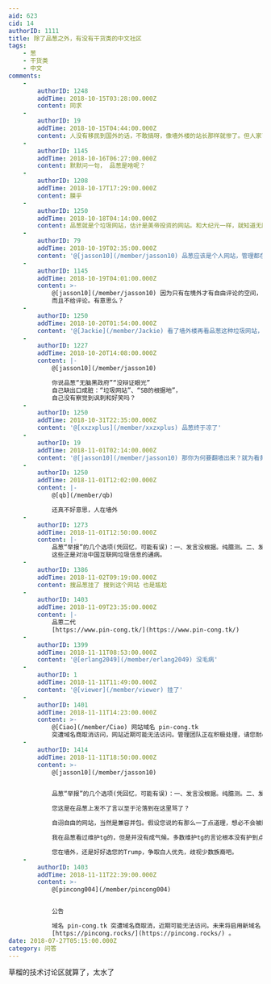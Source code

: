 ```yaml
---
aid: 623
cid: 14
authorID: 1111
title: 除了品葱之外，有没有干货类的中文社区
tags:
    - 葱
    - 干货类
    - 中文
comments:
    -
        authorID: 1248
        addTime: 2018-10-15T03:28:00.000Z
        content: 同求
    -
        authorID: 19
        addTime: 2018-10-15T04:44:00.000Z
        content: 人没有移民到国外的话，不敢搞呀，像墙外楼的站长那样就惨了。但人家已经移民的，又懒得再关注天朝的事了。
    -
        authorID: 1145
        addTime: 2018-10-16T06:27:00.000Z
        content: 默默问一句， 品葱是啥呢？
    -
        authorID: 1208
        addTime: 2018-10-17T17:29:00.000Z
        content: 膜乎
    -
        authorID: 1250
        addTime: 2018-10-18T04:14:00.000Z
        content: 品葱就是个垃圾网站，估计是美帝投资的网站。和大纪元一样，就知道无脑黑政府。没一点辩证的眼光
    -
        authorID: 79
        addTime: 2018-10-19T02:35:00.000Z
        content: '@[jasson10](/member/jasson10) 品葱应该是个人网站，管理都在国外而已。'
    -
        authorID: 1145
        addTime: 2018-10-19T04:01:00.000Z
        content: >-
            @[jasson10](/member/jasson10) 因为只有在境外才有自由评论的空间， 境内清一色的舆论，
            而且不给评论。有意思么？
    -
        authorID: 1250
        addTime: 2018-10-20T01:54:00.000Z
        content: '@[Jackie](/member/Jackie) 看了墙外楼再看品葱这种垃圾网站，真是SB的根据地'
    -
        authorID: 1227
        addTime: 2018-10-20T14:08:00.000Z
        content: |-
            @[jasson10](/member/jasson10)

            你说品葱“无脑黑政府”“没辩证眼光”  
            自己缺出口成脏：“垃圾网站”、“SB的根据地”，  
            自己没有察觉到讽刺和好笑吗？
    -
        authorID: 1250
        addTime: 2018-10-31T22:35:00.000Z
        content: '@[xxzxplus](/member/xxzxplus) 品葱终于凉了'
    -
        authorID: 19
        addTime: 2018-11-01T02:14:00.000Z
        content: '@[jasson10](/member/jasson10) 那你为何要翻墙出来？就为看黄网？'
    -
        authorID: 1250
        addTime: 2018-11-01T12:02:00.000Z
        content: |-
            @[qb](/member/qb)

            还真不好意思，人在墙外
    -
        authorID: 1273
        addTime: 2018-11-01T12:50:00.000Z
        content: |-
            品葱“举报”的几个选项(凭回忆，可能有误)：一、发言没根据。纯臆测。二、发言过度情绪化。辱骂他人。三、垃圾广告。  
            这些正是对治中国互联网垃圾信息的通病。
    -
        authorID: 1386
        addTime: 2018-11-02T09:19:00.000Z
        content: 搜品葱挂了 搜到这个网站 也是尴尬
    -
        authorID: 1403
        addTime: 2018-11-09T23:35:00.000Z
        content: |-
            品蔥二代  
            [https://www.pin-cong.tk/](https://www.pin-cong.tk/)
    -
        authorID: 1399
        addTime: 2018-11-11T08:53:00.000Z
        content: '@[erlang2049](/member/erlang2049) 没毛病'
    -
        authorID: 1
        addTime: 2018-11-11T11:49:00.000Z
        content: '@[viewer](/member/viewer) 挂了'
    -
        authorID: 1401
        addTime: 2018-11-11T14:23:00.000Z
        content: >-
            @[Ciao](/member/Ciao) 网站域名 pin-cong.tk
            突遭域名商取消访问，网站近期可能无法访问。管理团队正在积极处理，请您耐心等待。
    -
        authorID: 1414
        addTime: 2018-11-11T18:50:00.000Z
        content: >-
            @[jasson10](/member/jasson10)


            品葱“举报”的几个选项(凭回忆，可能有误)：一、发言没根据。纯臆测。二、发言过度情绪化。辱骂他人。三、垃圾广告。  

            您这是在品葱上发不了言以至于沦落到在这里骂了？  

            自诩自由的网站，当然是兼容并包。假设您说的有那么一丁点道理，想必不会被删除，只会被不认同。这时您大可以与之争论。我相信真理是越辩越明的。  

            我在品葱看过维护tg的，但是并没有成气候。多数维护tg的言论根本没有护到点子上。  

            您在墙外，还是好好选您的Trump，争取白人优先，歧视少数族裔吧。
    -
        authorID: 1403
        addTime: 2018-11-11T22:39:00.000Z
        content: >-
            @[pincong004](/member/pincong004)


            公告  

            域名 pin-cong.tk 突遭域名商取消，近期可能无法访问。未来将启用新域名
            [https://pincong.rocks/](https://pincong.rocks/) 。
date: 2018-07-27T05:15:00.000Z
category: 问答
---
```


草榴的技术讨论区就算了，太水了
